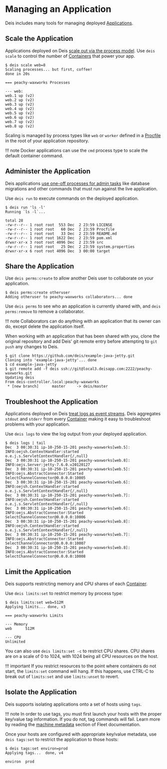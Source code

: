 # Managing an Application

Deis includes many tools for managing deployed [Applications][application].


## Scale the Application

Applications deployed on Deis [scale out via the process model][].
Use `deis scale` to control the number of [Containers][container] that power your app.

    $ deis scale web=8
    Scaling processes... but first, coffee!
    done in 20s

    === peachy-waxworks Processes

    --- web:
    web.1 up (v2)
    web.2 up (v2)
    web.3 up (v2)
    web.4 up (v2)
    web.5 up (v2)
    web.6 up (v2)
    web.7 up (v2)
    web.8 up (v2)

Scaling is managed by process types like `web` or `worker` defined in a
[Procfile][] in the root of your application repository.

!!! note
    Docker applications can use the `cmd` process type to scale the default container command.


## Administer the Application

Deis applications [use one-off processes for admin tasks][] like database migrations and other commands that must run against the live application.

Use `deis run` to execute commands on the deployed application.

    $ deis run 'ls -l'
    Running `ls -l`...

    total 28
    -rw-r--r-- 1 root root  553 Dec  2 23:59 LICENSE
    -rw-r--r-- 1 root root   60 Dec  2 23:59 Procfile
    -rw-r--r-- 1 root root   33 Dec  2 23:59 README.md
    -rw-r--r-- 1 root root 1622 Dec  2 23:59 pom.xml
    drwxr-xr-x 3 root root 4096 Dec  2 23:59 src
    -rw-r--r-- 1 root root   25 Dec  2 23:59 system.properties
    drwxr-xr-x 6 root root 4096 Dec  3 00:00 target


## Share the Application

Use `deis perms:create` to allow another Deis user to collaborate on your application.

    $ deis perms:create otheruser
    Adding otheruser to peachy-waxworks collaborators... done

Use `deis perms` to see who an application is currently shared with, and
`deis perms:remove` to remove a collaborator.

!!! note
    Collaborators can do anything with an application that its owner can do,
    except delete the application itself.

When working with an application that has been shared with you, clone the original repository and add Deis' git remote entry before attempting to `git push` any changes to Deis.

    $ git clone https://github.com/deis/example-java-jetty.git
    Cloning into 'example-java-jetty'... done
    $ cd example-java-jetty
    $ git remote add -f deis ssh://git@local3.deisapp.com:2222/peachy-waxworks.git
    Updating deis
    From deis-controller.local:peachy-waxworks
     * [new branch]      master     -> deis/master


## Troubleshoot the Application

Applications deployed on Deis [treat logs as event streams][]. Deis aggregates `stdout` and `stderr` from every [Container][] making it easy to troubleshoot problems with your application.

Use `deis logs` to view the log output from your deployed application.

    $ deis logs | tail
    Dec  3 00:30:31 ip-10-250-15-201 peachy-waxworks[web.5]: INFO:oejsh.ContextHandler:started o.e.j.s.ServletContextHandler{/,null}
    Dec  3 00:30:31 ip-10-250-15-201 peachy-waxworks[web.8]: INFO:oejs.Server:jetty-7.6.0.v20120127
    Dec  3 00:30:31 ip-10-250-15-201 peachy-waxworks[web.5]: INFO:oejs.AbstractConnector:Started SelectChannelConnector@0.0.0.0:10005
    Dec  3 00:30:31 ip-10-250-15-201 peachy-waxworks[web.6]: INFO:oejsh.ContextHandler:started o.e.j.s.ServletContextHandler{/,null}
    Dec  3 00:30:31 ip-10-250-15-201 peachy-waxworks[web.7]: INFO:oejsh.ContextHandler:started o.e.j.s.ServletContextHandler{/,null}
    Dec  3 00:30:31 ip-10-250-15-201 peachy-waxworks[web.6]: INFO:oejs.AbstractConnector:Started SelectChannelConnector@0.0.0.0:10006
    Dec  3 00:30:31 ip-10-250-15-201 peachy-waxworks[web.8]: INFO:oejsh.ContextHandler:started o.e.j.s.ServletContextHandler{/,null}
    Dec  3 00:30:31 ip-10-250-15-201 peachy-waxworks[web.7]: INFO:oejs.AbstractConnector:Started SelectChannelConnector@0.0.0.0:10007
    Dec  3 00:30:31 ip-10-250-15-201 peachy-waxworks[web.8]: INFO:oejs.AbstractConnector:Started SelectChannelConnector@0.0.0.0:10008


## Limit the Application

Deis supports restricting memory and CPU shares of each [Container][].

Use `deis limits:set` to restrict memory by process type:

    $ deis limits:set web=512M
    Applying limits... done, v3

    === peachy-waxworks Limits

    --- Memory
    web      512M

    --- CPU
    Unlimited

You can also use `deis limits:set -c` to restrict CPU shares.
CPU shares are on a scale of 0 to 1024, with 1024 being all CPU resources on the host.

!!! important
    If you restrict resources to the point where containers do not start,
    the `limits:set` command will hang.  If this happens, use CTRL-C
    to break out of `limits:set` and use `limits:unset` to revert.


## Isolate the Application

Deis supports isolating applications onto a set of hosts using `tags`.

!!! note
    In order to use tags, you must first launch your hosts with
    the proper key/value tag information.  If you do not, tag commands will fail.
    Learn more by reading the [machine metadata][] section of Fleet documentation.

Once your hosts are configured with appropriate key/value metadata, use
`deis tags:set` to restrict the application to those hosts:

    $ deis tags:set environ=prod
    Applying tags...  done, v4

    environ  prod

[application]: ../reference-guide/terms.md#application
[container]: ../reference-guide/terms.md#container
[store config in environment variables]: http://12factor.net/config
[decoupled from the application]: http://12factor.net/backing-services
[scale out via the process model]: http://12factor.net/concurrency
[treat logs as event streams]: http://12factor.net/logs
[use one-off processes for admin tasks]: http://12factor.net/admin-processes
[Procfile]: http://ddollar.github.io/foreman/#PROCFILE
[machine metadata]: https://coreos.com/docs/launching-containers/launching/fleet-unit-files/#user-defined-requirements
